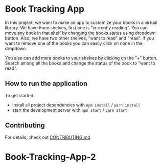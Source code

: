 # Book Tracking App

In this project, we want to make an app to customize your books in a virtual library. We have three shelves, first one is "currently reading". You can move any book in that shelf by changing the books status using dropdown button. Also, we have two other shelves, "want to read" and "read". If you want to remove one of the books you can easily click on none in the dropdown.

You also can add more books to your shelves by clicking on the "+" button. Search among all the books and change the status of the book to "want to read". 

## How to run the application

To get started:

* install all project dependencies with `npm install` / `yarn install`
* start the development server with `npm start` / `yarn start`

## Contributing

For details, check out [CONTRIBUTING.md](CONTRIBUTING.md).
# Book-Tracking-App-2
